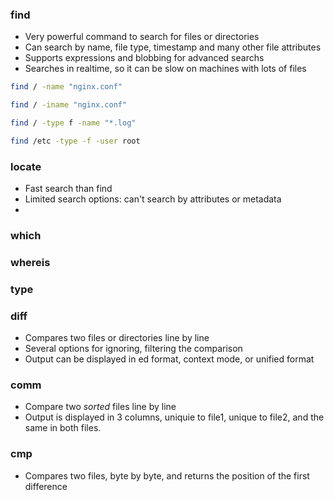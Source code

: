 
### find

- Very powerful command to search for files or directories
- Can search by name, file type, timestamp and many other file attributes
- Supports expressions and blobbing for advanced searchs
- Searches in realtime, so it can be slow on machines with lots of files

```sh
find / -name "nginx.conf"

find / -iname "nginx.conf"

find / -type f -name "*.log"

find /etc -type -f -user root

```

### locate

- Fast search than find
- Limited search options: can't search by attributes or metadata
- 

### which

### whereis

### type

### diff

 - Compares two files or directories line by line
 - Several options for ignoring, filtering the comparison
 - Output can be displayed in ed format, context mode, or unified format
 
### comm

 - Compare two _sorted_ files line by line
 - Output is displayed in 3 columns, uniquie to file1, unique to file2, and the same in both files.

### cmp
 - Compares two files, byte by byte, and returns the position of the first difference



